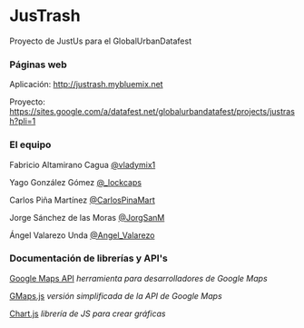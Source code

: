 # JusTrash

Proyecto de JustUs para el GlobalUrbanDatafest

### Páginas web

Aplicación: http://justrash.mybluemix.net

Proyecto: https://sites.google.com/a/datafest.net/globalurbandatafest/projects/justrash?pli=1

### El equipo

Fabricio Altamirano Cagua
[@vladymix1](http://twitter.com/vladymix1)

Yago González Gómez
[@_lockcaps](http://twitter.com/_lockcaps)

Carlos Piña Martínez
[@CarlosPinaMart](http://twitter.com/carlospinamart)

Jorge Sánchez de las Moras
[@JorgSanM](http://twitter.com/jorgsanm)

Ángel Valarezo Unda
[@Angel_Valarezo](http://twitter.com/angel_valarezo)

### Documentación de librerías y API's

[Google Maps API](https://developers.google.com/maps/) *herramienta para desarrolladores de Google Maps*

[GMaps.js](https://hpneo.github.io/gmaps/) *versión simplificada de la API de Google Maps*

[Chart.js](http://www.chartjs.org/docs/) *librería de JS para crear gráficas*
